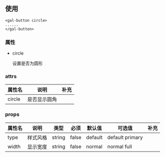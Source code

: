 ## 使用

```
<gal-button circle>
......
</gal-button>
```

### 属性

-   circle

    设置是否为圆形

### attrs

| 属性名 | 说明         | 补充 |
| ------ | ------------ | ---- |
| circle | 是否显示圆角 |      |

### props

| 属性名 | 说明     | 类型   | 必须  | 默认值  | 可选值          | 补充 |
| ------ | -------- | ------ | ----- | ------- | --------------- | ---- |
| type   | 样式风格 | string | false | default | default primary |      |
| width  | 显示宽度 | string | false | normal  | normal full     |      |
